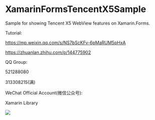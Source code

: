 # XamarinFormsTencentX5Sample 
Sample for showing Tencent X5 WebView features on Xamarin.Forms.

Tutorial:

https://mp.weixin.qq.com/s/NS7bScKFv-6pMaRUM5pHxA

https://zhuanlan.zhihu.com/p/144775902

QQ Group:

521288080

313308215(满)

WeChat Official Account(微信公众号):

Xamarin Library

<img src="https://github.com/jingliancui/XamarinFormsTencentX5Sample/blob/master/Images/wechatqrcode.jpg?raw=true"/>
